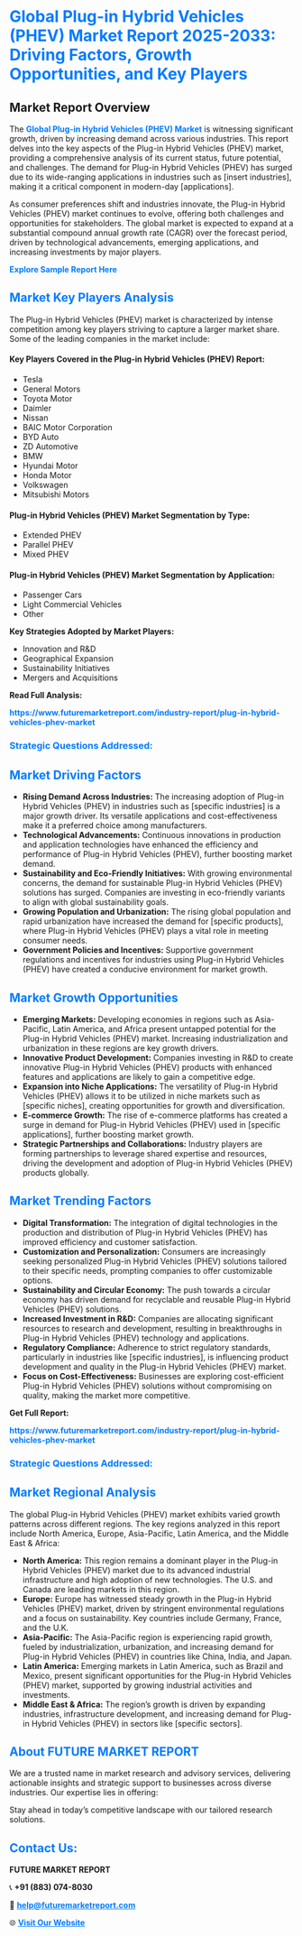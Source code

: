 <h1 style="color: #007BFF;">Global Plug-in Hybrid Vehicles (PHEV) Market Report 2025-2033: Driving Factors, Growth Opportunities, and Key Players</h1>

<section id="overview">
<h2>Market Report Overview</h2>
<p>The <a href="https://www.futuremarketreport.com/industry-report/plug-in-hybrid-vehicles-phev-market" style="color: #007BFF; text-decoration: none;"><strong>Global Plug-in Hybrid Vehicles (PHEV) Market</strong></a> is witnessing significant growth, driven by increasing demand across various industries. This report delves into the key aspects of the Plug-in Hybrid Vehicles (PHEV) market, providing a comprehensive analysis of its current status, future potential, and challenges. The demand for Plug-in Hybrid Vehicles (PHEV) has surged due to its wide-ranging applications in industries such as [insert industries], making it a critical component in modern-day [applications].</p>
<p>As consumer preferences shift and industries innovate, the Plug-in Hybrid Vehicles (PHEV) market continues to evolve, offering both challenges and opportunities for stakeholders. The global market is expected to expand at a substantial compound annual growth rate (CAGR) over the forecast period, driven by technological advancements, emerging applications, and increasing investments by major players.</p>
</section>

<section id="overview">
<p><a href="https://www.futuremarketreport.com/request-sample/reportId=90379" style="color: #007BFF; text-decoration: none;"><strong>Explore Sample Report Here</strong></a></p>
</section>

<section id="key-players">
<h2 style="color: #007BFF;">Market Key Players Analysis</h2>
<p>The Plug-in Hybrid Vehicles (PHEV) market is characterized by intense competition among key players striving to capture a larger market share. Some of the leading companies in the market include:</p>
<h4>Key Players Covered in the Plug-in Hybrid Vehicles (PHEV) Report:</h4>
<ul><li>Tesla</li><li>General Motors</li><li>Toyota Motor</li><li>Daimler</li><li>Nissan</li><li>BAIC Motor Corporation</li><li>BYD Auto</li><li>ZD Automotive</li><li>BMW</li><li>Hyundai Motor</li><li>Honda Motor</li><li>Volkswagen</li><li>Mitsubishi Motors</li></ul>
<h4>Plug-in Hybrid Vehicles (PHEV) Market Segmentation by Type:</h4>
<ul><li>Extended PHEV</li><li>Parallel PHEV</li><li>Mixed PHEV</li></ul>

<h4>Plug-in Hybrid Vehicles (PHEV) Market Segmentation by Application:</h4>
<ul><li>Passenger Cars</li><li>Light Commercial Vehicles</li><li>Other</li></ul>
<p><strong>Key Strategies Adopted by Market Players:</strong></p>
<ul>
<li>Innovation and R&D</li>
<li>Geographical Expansion</li>
<li>Sustainability Initiatives</li>
<li>Mergers and Acquisitions</li>
</ul>
</section>

<section>
<p><strong>Read Full Analysis: </strong></p><a href="https://www.futuremarketreport.com/industry-report/plug-in-hybrid-vehicles-phev-market" style="color: #007BFF; text-decoration: none;"><strong>https://www.futuremarketreport.com/industry-report/plug-in-hybrid-vehicles-phev-market</strong></a>
<h3 style="color: #007BFF;">Strategic Questions Addressed:</h3>
</section>

<section id="driving-factors">
<h2 style="color: #007BFF;">Market Driving Factors</h2>
<ul>
<li><strong>Rising Demand Across Industries:</strong> The increasing adoption of Plug-in Hybrid Vehicles (PHEV) in industries such as [specific industries] is a major growth driver. Its versatile applications and cost-effectiveness make it a preferred choice among manufacturers.</li>
<li><strong>Technological Advancements:</strong> Continuous innovations in production and application technologies have enhanced the efficiency and performance of Plug-in Hybrid Vehicles (PHEV), further boosting market demand.</li>
<li><strong>Sustainability and Eco-Friendly Initiatives:</strong> With growing environmental concerns, the demand for sustainable Plug-in Hybrid Vehicles (PHEV) solutions has surged. Companies are investing in eco-friendly variants to align with global sustainability goals.</li>
<li><strong>Growing Population and Urbanization:</strong> The rising global population and rapid urbanization have increased the demand for [specific products], where Plug-in Hybrid Vehicles (PHEV) plays a vital role in meeting consumer needs.</li>
<li><strong>Government Policies and Incentives:</strong> Supportive government regulations and incentives for industries using Plug-in Hybrid Vehicles (PHEV) have created a conducive environment for market growth.</li>
</ul>
</section>

<section id="growth-opportunities">
<h2 style="color: #007BFF;">Market Growth Opportunities</h2>
<ul>
<li><strong>Emerging Markets:</strong> Developing economies in regions such as Asia-Pacific, Latin America, and Africa present untapped potential for the Plug-in Hybrid Vehicles (PHEV) market. Increasing industrialization and urbanization in these regions are key growth drivers.</li>
<li><strong>Innovative Product Development:</strong> Companies investing in R&D to create innovative Plug-in Hybrid Vehicles (PHEV) products with enhanced features and applications are likely to gain a competitive edge.</li>
<li><strong>Expansion into Niche Applications:</strong> The versatility of Plug-in Hybrid Vehicles (PHEV) allows it to be utilized in niche markets such as [specific niches], creating opportunities for growth and diversification.</li>
<li><strong>E-commerce Growth:</strong> The rise of e-commerce platforms has created a surge in demand for Plug-in Hybrid Vehicles (PHEV) used in [specific applications], further boosting market growth.</li>
<li><strong>Strategic Partnerships and Collaborations:</strong> Industry players are forming partnerships to leverage shared expertise and resources, driving the development and adoption of Plug-in Hybrid Vehicles (PHEV) products globally.</li>
</ul>
</section>

<section id="trending-factors">
<h2 style="color: #007BFF;">Market Trending Factors</h2>
<ul>
<li><strong>Digital Transformation:</strong> The integration of digital technologies in the production and distribution of Plug-in Hybrid Vehicles (PHEV) has improved efficiency and customer satisfaction.</li>
<li><strong>Customization and Personalization:</strong> Consumers are increasingly seeking personalized Plug-in Hybrid Vehicles (PHEV) solutions tailored to their specific needs, prompting companies to offer customizable options.</li>
<li><strong>Sustainability and Circular Economy:</strong> The push towards a circular economy has driven demand for recyclable and reusable Plug-in Hybrid Vehicles (PHEV) solutions.</li>
<li><strong>Increased Investment in R&D:</strong> Companies are allocating significant resources to research and development, resulting in breakthroughs in Plug-in Hybrid Vehicles (PHEV) technology and applications.</li>
<li><strong>Regulatory Compliance:</strong> Adherence to strict regulatory standards, particularly in industries like [specific industries], is influencing product development and quality in the Plug-in Hybrid Vehicles (PHEV) market.</li>
<li><strong>Focus on Cost-Effectiveness:</strong> Businesses are exploring cost-efficient Plug-in Hybrid Vehicles (PHEV) solutions without compromising on quality, making the market more competitive.</li>
</ul>
</section>

<section>
<p><strong>Get Full Report: </strong></p><a href="https://www.futuremarketreport.com/industry-report/plug-in-hybrid-vehicles-phev-market" style="color: #007BFF; text-decoration: none;"><strong>https://www.futuremarketreport.com/industry-report/plug-in-hybrid-vehicles-phev-market</strong></a>
<h3 style="color: #007BFF;">Strategic Questions Addressed:</h3>
</section>


<section id="regional-analysis">
<h2 style="color: #007BFF;">Market Regional Analysis</h2>
<p>The global Plug-in Hybrid Vehicles (PHEV) market exhibits varied growth patterns across different regions. The key regions analyzed in this report include North America, Europe, Asia-Pacific, Latin America, and the Middle East & Africa:</p>
<ul>
<li><strong>North America:</strong> This region remains a dominant player in the Plug-in Hybrid Vehicles (PHEV) market due to its advanced industrial infrastructure and high adoption of new technologies. The U.S. and Canada are leading markets in this region.</li>
<li><strong>Europe:</strong> Europe has witnessed steady growth in the Plug-in Hybrid Vehicles (PHEV) market, driven by stringent environmental regulations and a focus on sustainability. Key countries include Germany, France, and the U.K.</li>
<li><strong>Asia-Pacific:</strong> The Asia-Pacific region is experiencing rapid growth, fueled by industrialization, urbanization, and increasing demand for Plug-in Hybrid Vehicles (PHEV) in countries like China, India, and Japan.</li>
<li><strong>Latin America:</strong> Emerging markets in Latin America, such as Brazil and Mexico, present significant opportunities for the Plug-in Hybrid Vehicles (PHEV) market, supported by growing industrial activities and investments.</li>
<li><strong>Middle East & Africa:</strong> The region’s growth is driven by expanding industries, infrastructure development, and increasing demand for Plug-in Hybrid Vehicles (PHEV) in sectors like [specific sectors].</li>
</ul>
</section>

<footer>
<h2 style="color: #007BFF;">About FUTURE MARKET REPORT</h2>
<p>We are a trusted name in market research and advisory services, delivering actionable insights and strategic support to businesses across diverse industries. Our expertise lies in offering:</p>

<p>Stay ahead in today’s competitive landscape with our tailored research solutions.</p>

<h2 style="color: #007BFF;">Contact Us:</h2>
<p><strong>FUTURE MARKET REPORT</strong></p>
<p>📞 <strong>+91 (883) 074-8030</strong></p>
<p>📧 <strong><a href="mailto:help@futuremarketreport.com" style="color: #007BFF;">help@futuremarketreport.com</a></strong></p>
<p>🌐 <strong><a href="https://www.futuremarketreport.com/" style="color: #007BFF;">Visit Our Website</a></strong></p>
</footer>